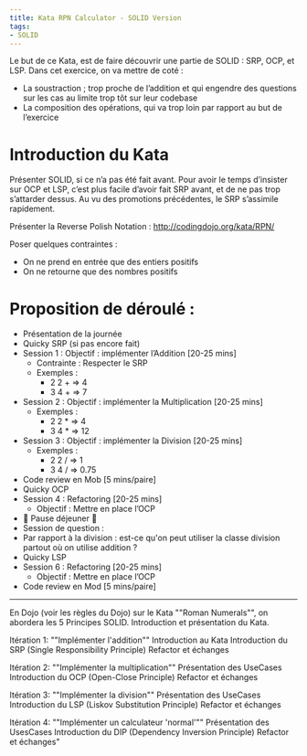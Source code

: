 ```yaml
---
title: Kata RPN Calculator - SOLID Version
tags:
- SOLID
---
```

Le but de ce Kata, est de faire découvrir une partie de SOLID : SRP, OCP, et LSP.
Dans cet exercice, on va mettre de coté :
- La soustraction ; trop proche de l’addition et qui engendre des questions sur les cas au limite trop tôt sur leur codebase
- La composition des opérations, qui va trop loin par rapport au but de l’exercice

# Introduction du Kata

Présenter SOLID, si ce n’a pas été fait avant. 
Pour avoir le temps d’insister sur OCP et LSP, c’est plus facile d’avoir fait SRP avant, et de ne pas trop s’attarder dessus. 
Au vu des promotions précédentes, le SRP s’assimile rapidement.

Présenter la Reverse Polish Notation :
http://codingdojo.org/kata/RPN/

Poser quelques contraintes :
- On ne prend en entrée que des entiers positifs
- On ne retourne que des nombres positifs

# Proposition de déroulé :
- Présentation de la journée
- Quicky SRP (si pas encore fait)
- Session 1 : Objectif : implémenter l’Addition                     [20-25 mins]
    - Contrainte : Respecter le SRP
    - Exemples : 
        - 2 2 + => 4
        - 3 4 + => 7
- Session 2 : Objectif : implémenter la Multiplication                 [20-25 mins]
    - Exemples :
        - 2 2 * => 4
        - 3 4 * => 12
- Session 3 : Objectif : implémenter la Division                     [20-25 mins]
    - Exemples :
        - 2 2 / => 1
        - 3 4 / => 0.75
- Code review en Mob                                 [5 mins/paire]
- Quicky OCP
- Session 4 : Refactoring                            [20-25 mins]
    - Objectif : Mettre en place l’OCP
- 🎉 Pause déjeuner 🎉
- Session de question : 
- Par rapport à la division : est-ce qu'on peut utiliser la classe division partout où on utilise addition ?
- Quicky LSP
- Session 6 : Refactoring                            [20-25 mins]
    - Objectif : Mettre en place l’OCP
- Code review en Mod                                 [5 mins/paire]

---
En Dojo (voir les règles du Dojo) sur le Kata ""Roman Numerals"", on abordera les 5 Principes SOLID.
Introduction et présentation du Kata.

Itération 1: ""Implémenter l'addition""
Introduction au Kata
Introduction du SRP (Single Responsibility Principle)
Refactor et échanges

Itération 2: ""Implémenter la multiplication""
Présentation des UseCases
Introduction du OCP (Open-Close Principle)
Refactor et échanges

Itération 3: ""Implémenter la division""
Présentation des UseCases
Introduction du LSP (Liskov Substitution Principle)
Refactor et échanges

Itération 4: ""Implémenter un calculateur 'normal'""
Présentation des UsesCases
Introduction du DIP (Dependency Inversion Principle)
Refactor et échanges"
